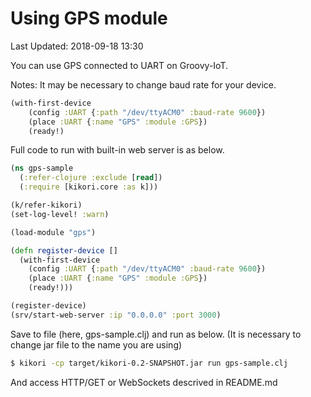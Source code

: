 # Using GPS module

Last Updated: 2018-09-18 13:30

You can use GPS connected to UART on Groovy-IoT.

Notes: It may be necessary to change baud rate for your device.

```clojure
(with-first-device
    (config :UART {:path "/dev/ttyACM0" :baud-rate 9600})
    (place :UART {:name "GPS" :module :GPS})
    (ready!)
```


Full code to run with built-in web server is as below.
```clojure
(ns gps-sample
  (:refer-clojure :exclude [read])
  (:require [kikori.core :as k]))

(k/refer-kikori)
(set-log-level! :warn)

(load-module "gps")

(defn register-device []
  (with-first-device
    (config :UART {:path "/dev/ttyACM0" :baud-rate 9600})
    (place :UART {:name "GPS" :module :GPS})
    (ready!)))

(register-device)
(srv/start-web-server :ip "0.0.0.0" :port 3000)

```    

Save to file (here, gps-sample.clj) and run as below.
(It is necessary to change jar file to the name you are using)

```sh
$ kikori -cp target/kikori-0.2-SNAPSHOT.jar run gps-sample.clj
```

And access HTTP/GET or WebSockets descrived in README.md